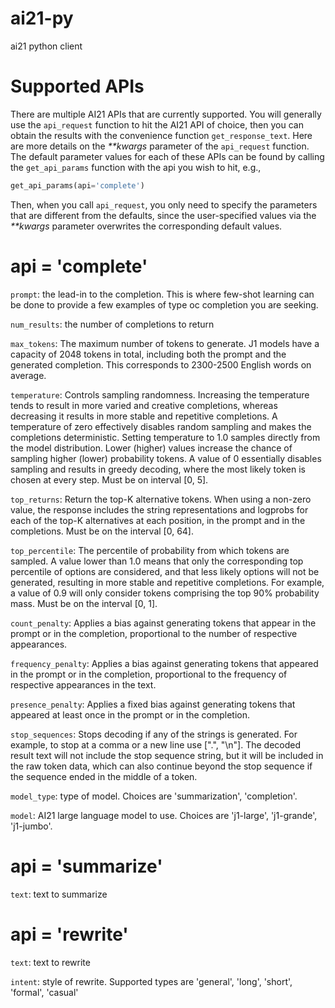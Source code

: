 # ai21-py
ai21 python client

# Supported APIs

There are multiple AI21 APIs that are currently supported. You will generally use the `api_request` 
function to hit the AI21 API of choice, then you can obtain the results with the convenience function 
`get_response_text`. Here are more details on the _**kwargs_ parameter of the `api_request` function. 
The default parameter values for each of these APIs can be found by calling the `get_api_params` function 
with the api you wish to hit, e.g., 

```python
get_api_params(api='complete')
```

Then, when you call `api_request`, you only need to specify the parameters that are different from
the defaults, since the user-specified values via the _**kwargs_ parameter overwrites the corresponding 
default values.

# api = 'complete'

`prompt`: the lead-in to the completion. This is where few-shot learning can be done to provide a few examples of 
type oc completion you are seeking.

`num_results`: the number of completions to return

`max_tokens`: The maximum number of tokens to generate. J1 models have a capacity of 2048 tokens in total,
including both the prompt and the generated completion. This corresponds to 2300-2500 English words on average.

`temperature`: Controls sampling randomness. Increasing the temperature tends to result in more varied and
creative completions, whereas decreasing it results in more stable and repetitive completions. A temperature of
zero effectively disables random sampling and makes the completions deterministic. Setting temperature to 1.0
samples directly from the model distribution. Lower (higher) values increase the chance of sampling higher (lower)
probability tokens. A value of 0 essentially disables sampling and results in greedy decoding, where the most
likely token is chosen at every step. Must be on interval [0, 5].

`top_returns`: Return the top-K alternative tokens. When using a non-zero value, the
response includes the string representations and logprobs for each of the top-K alternatives at each position,
in the prompt and in the completions. Must be on the interval [0, 64].

`top_percentile`: The percentile of probability from which tokens are sampled. A value lower than 1.0 means
that only the corresponding top percentile of options are considered, and that less likely options will not be
generated, resulting in more stable and repetitive completions. For example, a value of 0.9 will only consider
tokens comprising the top 90% probability mass. Must be on the interval [0, 1].

`count_penalty`: Applies a bias against generating tokens that appear in the prompt or in the completion,
proportional to the number of respective appearances.

`frequency_penalty`: Applies a bias against generating tokens that appeared in the prompt or in the
completion, proportional to the frequency of respective appearances in the text.

`presence_penalty`: Applies a fixed bias against generating tokens that appeared at least once in the prompt
or in the completion.

`stop_sequences`: Stops decoding if any of the strings is generated. For example, to stop at a comma or a
new line use [".", "\n"]. The decoded result text will not include the stop sequence string, but it will be
included in the raw token data, which can also continue beyond the stop sequence if the sequence ended in the
middle of a token.

`model_type`: type of model. Choices are 'summarization', 'completion'.

`model`: AI21 large language model to use. Choices are 'j1-large', 'j1-grande', 'j1-jumbo'.


# api = 'summarize'

`text`: text to summarize

# api = 'rewrite'

`text`: text to rewrite

`intent`: style of rewrite. Supported types are 'general', 'long', 'short', 'formal', 'casual'

